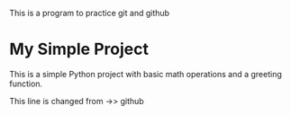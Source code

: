 This is a program to practice git and github

# My Simple Project

This is a simple Python project with basic math operations and a greeting function.

This line is changed from ->> github 
